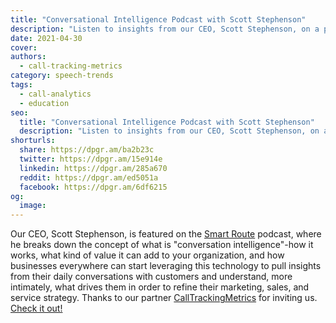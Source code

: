 ```yaml
---
title: "Conversational Intelligence Podcast with Scott Stephenson"
description: "Listen to insights from our CEO, Scott Stephenson, on a podcast discussing Conversational Intelligence"
date: 2021-04-30
cover: 
authors:
  - call-tracking-metrics
category: speech-trends
tags:
  - call-analytics
  - education
seo:
  title: "Conversational Intelligence Podcast with Scott Stephenson"
  description: "Listen to insights from our CEO, Scott Stephenson, on a podcast discussing Conversational Intelligence"
shorturls:
  share: https://dpgr.am/ba2b23c
  twitter: https://dpgr.am/15e914e
  linkedin: https://dpgr.am/285a670
  reddit: https://dpgr.am/ed5051a
  facebook: https://dpgr.am/6df6215
og:
  image: 
---
```


Our CEO, Scott Stephenson, is featured on the [Smart Route](https://www.calltrackingmetrics.com/blog/resources-o/podcast/introducing-our-new-podcast-series-smart-route/) podcast, where he breaks down the concept of what is "conversation intelligence"-how it works, what kind of value it can add to your organization, and how businesses everywhere can start leveraging this technology to pull insights from their daily conversations with customers and understand, more intimately, what drives them in order to refine their marketing, sales, and service strategy. Thanks to our partner [CallTrackingMetrics](http://www.calltrackingmetrics.com) for inviting us. [Check it out!](https://anchor.fm/smartroute/episodes/What-is-Conversation-Intelligence-eveifk/a-a5b230b)
